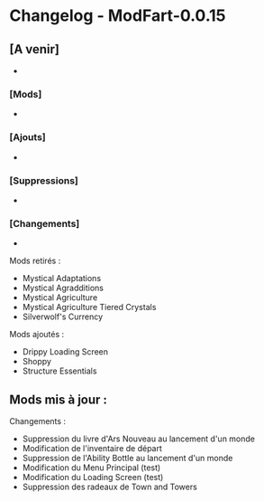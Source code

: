 # Changelog - ModFart-0.0.15

## [A venir]
- 

### [Mods]
- 

### [Ajouts]
- 

### [Suppressions]
- 

### [Changements]
- 

Mods retirés :
- Mystical Adaptations
- Mystical Agradditions
- Mystical Agriculture
- Mystical Agriculture Tiered Crystals
- Silverwolf's Currency

Mods ajoutés :
- Drippy Loading Screen
- Shoppy
- Structure Essentials

Mods mis à jour :
- 

Changements :
- Suppression du livre d'Ars Nouveau au lancement d'un monde
- Modification de l'inventaire de départ
- Suppression de l'Ability Bottle au lancement d'un monde
- Modification du Menu Principal (test)
- Modification du Loading Screen (test)
- Suppression des radeaux de Town and Towers